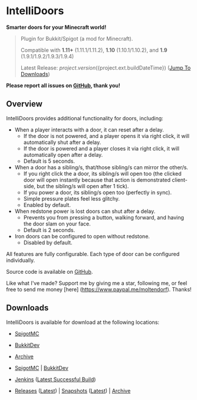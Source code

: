 IntelliDoors
============

**Smarter doors for your Minecraft world!**

> Plugin for Bukkit/Spigot (a mod for Minecraft).
>
> Compatible with **1.11+** (1.11.1/1.11.2), **1.10** (1.10.1/1.10.2), and **1.9** (1.9.1/1.9.2/1.9.3/1.9.4)
>
> Latest Release: ${project.version} (${project.ext.buildDateTime}) ([Jump To Downloads](#downloads))

**Please report all issues on [GitHub](https://github.com/moltendorf/IntelliDoors/issues), thank you!**

## Overview

IntelliDoors provides additional functionality for doors, including:

  - When a player interacts with a door, it can reset after a delay.
    - If the door is not powered, and a player opens it via right click, it will automatically shut after a delay.
    - If the door is powered and a player closes it via right click, it will automatically open after a delay.
    - Default is 5 seconds.
  - When a door has a sibling/s, that/those sibling/s can mirror the other/s.
    - If you right click the a door, its sibling/s will open too (the clicked door will open instantly because that action is demonstrated client-side, but the sibling/s will open after 1 tick).
    - If you power a door, its sibling/s open too (perfectly in sync).
    - Simple pressure plates feel less glitchy.
    - Enabled by default.
  - When redstone power is lost doors can shut after a delay.
    - Prevents you from pressing a button, walking forward, and having the door slam on your face.
    - Default is 2 seconds.
  - Iron doors can be configured to open without redstone.
    - Disabled by default.


All features are fully configurable. Each type of door can be configured individually.

Source code is available on [GitHub](https://github.com/moltendorf/IntelliDoors).

Like what I've made? Support me by giving me a star, following me, or feel free to send me money [here]
(https://www.paypal.me/moltendorf). Thanks!

## Downloads

IntelliDoors is available for download at the following locations:

  - [SpigotMC](https://www.spigotmc.org/resources/intellidoors.24301/)
  - [BukkitDev](https://dev.bukkit.org/projects/intellidoors)
  - [Archive](https://share.moltendorf.net/Projects/Bukkit/IntelliDoors/)

  - [SpigotMC](https://www.spigotmc.org/resources/intellidoors.24301/) | [BukkitDev](https://dev.bukkit.org/projects/intellidoors)
  - [Jenkins](https://moltendorf.net/ci/job/intellidoors/) ([Latest Successful Build](https://moltendorf.net/ci/job/intellidoors/lastSuccessfulBuild/))
  - [Releases](https://moltendorf.net/nexus/releases/net/moltendorf/bukkit/intellidoors/) ([Latest](https://moltendorf.net/nexus/latest/releases/)) | [Snapshots](https://moltendorf.net/nexus/snapshots/net/moltendorf/bukkit/intellidoors/) ([Latest](https://moltendorf.net/nexus/latest/snapshots/)) | [Archive](https://share.moltendorf.net/Projects/Bukkit/IntelliDoors/)
